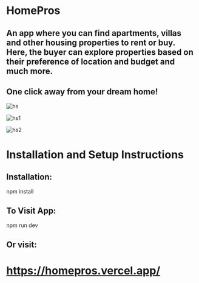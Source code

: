 # HomePros 
## An app where you can find apartments, villas and other housing properties to rent or buy. Here, the buyer can explore properties based on their preference of location and budget and much more.

## One click away from your dream home!

![hs](https://user-images.githubusercontent.com/88880316/151004673-29b29e2d-f0a4-4a84-8f14-19be12058d0d.png)

![hs1](https://user-images.githubusercontent.com/88880316/151004688-bc67037f-f21d-4c34-bb4e-9e2dbf35ae6a.png)

![hs2](https://user-images.githubusercontent.com/88880316/151004696-651e4f86-65d1-4253-8530-8059f9d467f8.png)

# Installation and Setup Instructions
## Installation: 
npm install
## To Visit App:
npm run dev
## Or visit:
# https://homepros.vercel.app/
